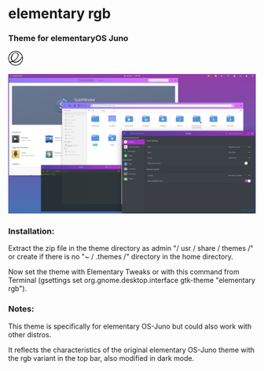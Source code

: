 # elementary rgb 
### **Theme for elementaryOS Juno**
![](img/elementary_logo.png)

![](img/screenshot1.png)

### **Installation:**
Extract the zip file in the theme directory as admin "/ usr / share / themes /" or create if there is no "~ / .themes /" directory in the home directory.

Now set the theme with Elementary Tweaks or with this command from Terminal (gsettings set org.gnome.desktop.interface gtk-theme "elementary rgb").
<br>

### **Notes:**
This theme is specifically for elementary OS-Juno but could also work with other distros.

It reflects the characteristics of the original elementary OS-Juno theme with the rgb variant in the top bar, also modified in dark mode.
